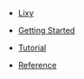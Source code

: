 - [Lixy](/lixy/ "Lixy | zgdocs")

- [Getting Started](start.md "Getting Started - Lixy | zgdocs")

- [Tutorial](tutorial.md "Tutorial - Lixy | zgdocs")

- [Reference](reference.md "Reference - Lixy | zgdocs")